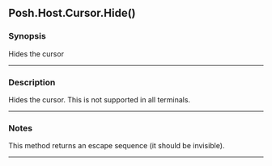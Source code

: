 Posh.Host.Cursor.Hide()
-----------------------




### Synopsis
Hides the cursor



---


### Description

Hides the cursor.  This is not supported in all terminals.



---


### Notes
This method returns an escape sequence (it should be invisible).



---
